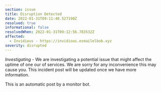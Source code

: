```yaml
---
section: issue
title: Disruption Detected
date: 2022-01-31T09:11:48.527190Z
resolved: true
informational: false
resolvedWhen: 2022-01-31T09:12:56.783532Z
affected:
  - Invidious - https://invidious.esmailelbob.xyz
severity: disrupted
---
```

*Investigating* - We are investigating a potential issue that might affect the uptime of one our of services. We are sorry for any inconvenience this may cause you. This incident post will be updated once we have more information.

This is an automatic post by a monitor bot.
        